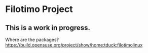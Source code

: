 # Filotimo Project
## This is a work in progress.

Where are the packages? https://build.opensuse.org/project/show/home:tduck:filotimolinux
